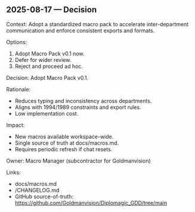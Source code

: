 ## 2025-08-17 — Decision
Context:
Adopt a standardized macro pack to accelerate inter-department communication and enforce consistent exports and formats.

Options:
1) Adopt Macro Pack v0.1 now.
2) Defer for wider review.
3) Reject and proceed ad hoc.

Decision:
Adopt Macro Pack v0.1.

Rationale:
- Reduces typing and inconsistency across departments.
- Aligns with 1994/1989 constraints and export rules.
- Low implementation cost.

Impact:
- New macros available workspace-wide.
- Single source of truth at docs/macros.md.
- Requires periodic refresh if chat resets.

Owner:
Macro Manager (subcontractor for Goldmanvision)

Links:
- docs/macros.md
- /CHANGELOG.md
- GitHub source-of-truth: https://github.com/Goldmanvision/Diplomagic_GDD/tree/main


